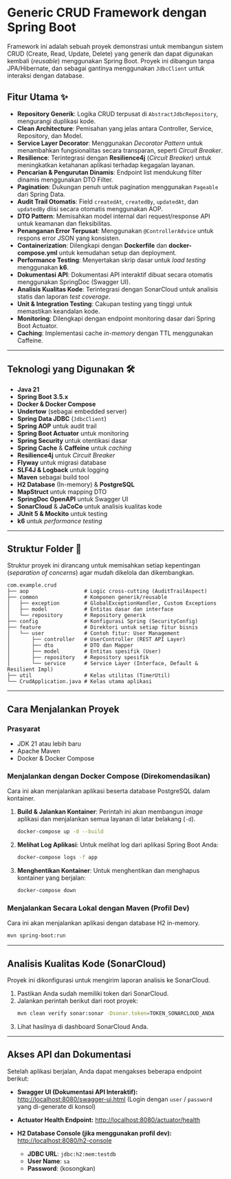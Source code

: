 # Generic CRUD Framework dengan Spring Boot

Framework ini adalah sebuah proyek demonstrasi untuk membangun sistem CRUD (Create, Read, Update, Delete) yang generik dan dapat digunakan kembali (*reusable*) menggunakan Spring Boot. Proyek ini dibangun tanpa JPA/Hibernate, dan sebagai gantinya menggunakan `JdbcClient` untuk interaksi dengan database.

## Fitur Utama ✨

-   **Repository Generik**: Logika CRUD terpusat di `AbstractJdbcRepository`, mengurangi duplikasi kode.
-   **Clean Architecture**: Pemisahan yang jelas antara Controller, Service, Repository, dan Model.
-   **Service Layer Decorator**: Menggunakan *Decorator Pattern* untuk menambahkan fungsionalitas secara transparan, seperti *Circuit Breaker*.
-   **Resilience**: Terintegrasi dengan **Resilience4j** (*Circuit Breaker*) untuk meningkatkan ketahanan aplikasi terhadap kegagalan layanan.
-   **Pencarian & Pengurutan Dinamis**: Endpoint list mendukung filter dinamis menggunakan DTO Filter.
-   **Pagination**: Dukungan penuh untuk pagination menggunakan `Pageable` dari Spring Data.
-   **Audit Trail Otomatis**: Field `createdAt`, `createdBy`, `updatedAt`, dan `updatedBy` diisi secara otomatis menggunakan AOP.
-   **DTO Pattern**: Memisahkan model internal dari request/response API untuk keamanan dan fleksibilitas.
-   **Penanganan Error Terpusat**: Menggunakan `@ControllerAdvice` untuk respons error JSON yang konsisten.
-   **Containerization**: Dilengkapi dengan **Dockerfile** dan **docker-compose.yml** untuk kemudahan setup dan deployment.
-   **Performance Testing**: Menyertakan skrip dasar untuk *load testing* menggunakan **k6**.
-   **Dokumentasi API**: Dokumentasi API interaktif dibuat secara otomatis menggunakan SpringDoc (Swagger UI).
-   **Analisis Kualitas Kode**: Terintegrasi dengan SonarCloud untuk analisis statis dan laporan *test coverage*.
-   **Unit & Integration Testing**: Cakupan testing yang tinggi untuk memastikan keandalan kode.
-   **Monitoring**: Dilengkapi dengan endpoint monitoring dasar dari Spring Boot Actuator.
-   **Caching**: Implementasi cache *in-memory* dengan TTL menggunakan Caffeine.

---

## Teknologi yang Digunakan 🛠️

-   **Java 21**
-   **Spring Boot 3.5.x**
-   **Docker & Docker Compose**
-   **Undertow** (sebagai embedded server)
-   **Spring Data JDBC** (`JdbcClient`)
-   **Spring AOP** untuk audit trail
-   **Spring Boot Actuator** untuk monitoring
-   **Spring Security** untuk otentikasi dasar
-   **Spring Cache** & **Caffeine** untuk *caching*
-   **Resilience4j** untuk *Circuit Breaker*
-   **Flyway** untuk migrasi database
-   **SLF4J & Logback** untuk logging
-   **Maven** sebagai build tool
-   **H2 Database** (In-memory) & **PostgreSQL**
-   **MapStruct** untuk mapping DTO
-   **SpringDoc OpenAPI** untuk Swagger UI
-   **SonarCloud** & **JaCoCo** untuk analisis kualitas kode
-   **JUnit 5 & Mockito** untuk testing
-   **k6** untuk *performance testing*

---

## Struktur Folder 📁

Struktur proyek ini dirancang untuk memisahkan setiap kepentingan (*separation of concerns*) agar mudah dikelola dan dikembangkan.

```
com.example.crud
├── aop                  # Logic cross-cutting (AuditTrailAspect)
├── common               # Komponen generik/reusable
│   ├── exception        # GlobalExceptionHandler, Custom Exceptions
│   ├── model            # Entitas dasar dan interface
│   └── repository       # Repository generik
├── config               # Konfigurasi Spring (SecurityConfig)
├── feature              # Direktori untuk setiap fitur bisnis
│   └── user             # Contoh fitur: User Management
│       ├── controller   # UserController (REST API Layer)
│       ├── dto          # DTO dan Mapper
│       ├── model        # Entitas spesifik (User)
│       ├── repository   # Repository spesifik
│       └── service      # Service Layer (Interface, Default & Resilient Impl)
├── util                 # Kelas utilitas (TimerUtil)
└── CrudApplication.java # Kelas utama aplikasi
```

---

## Cara Menjalankan Proyek

### Prasyarat

-   JDK 21 atau lebih baru
-   Apache Maven
-   Docker & Docker Compose

### Menjalankan dengan Docker Compose (Direkomendasikan)
Cara ini akan menjalankan aplikasi beserta database PostgreSQL dalam kontainer.

1.  **Build & Jalankan Kontainer**:
    Perintah ini akan membangun *image* aplikasi dan menjalankan semua layanan di latar belakang (`-d`).
    ```bash
    docker-compose up -d --build
    ```

2.  **Melihat Log Aplikasi**:
    Untuk melihat log dari aplikasi Spring Boot Anda:
    ```bash
    docker-compose logs -f app
    ```

3.  **Menghentikan Kontainer**:
    Untuk menghentikan dan menghapus kontainer yang berjalan:
    ```bash
    docker-compose down
    ```

### Menjalankan Secara Lokal dengan Maven (Profil Dev)
Cara ini akan menjalankan aplikasi dengan database H2 in-memory.
```bash
mvn spring-boot:run
```
---

## Analisis Kualitas Kode (SonarCloud)

Proyek ini dikonfigurasi untuk mengirim laporan analisis ke SonarCloud.

1.  Pastikan Anda sudah memiliki token dari SonarCloud.
2.  Jalankan perintah berikut dari root proyek:
    ```bash
    mvn clean verify sonar:sonar -Dsonar.token=TOKEN_SONARCLOUD_ANDA
    ```
3.  Lihat hasilnya di dashboard SonarCloud Anda.

---

## Akses API dan Dokumentasi

Setelah aplikasi berjalan, Anda dapat mengakses beberapa endpoint berikut:

-   **Swagger UI (Dokumentasi API Interaktif):**
    [http://localhost:8080/swagger-ui.html](http://localhost:8080/swagger-ui.html)
    (Login dengan `user` / `password` yang di-generate di konsol)

-   **Actuator Health Endpoint:**
    [http://localhost:8080/actuator/health](http://localhost:8080/actuator/health)

-   **H2 Database Console (jika menggunakan profil dev):**
    [http://localhost:8080/h2-console](http://localhost:8080/h2-console)
    -   **JDBC URL**: `jdbc:h2:mem:testdb`
    -   **User Name**: `sa`
    -   **Password**: (kosongkan)